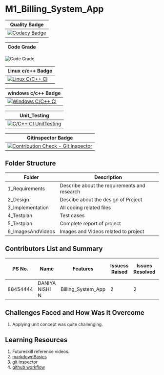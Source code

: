 # M1_Billing_System_App

| Quality Badge|
|---|
|[![Codacy Badge](https://api.codiga.io/project/32446/score/svg)](https://www.codacy.com/gh/DANIYANISHIN/M1_Billing_System_App/dashboard?utm_source=github.com&amp;utm_medium=referral&amp;utm_content=DANIYANISHIN/M1_Billing_System_App&amp;utm_campaign=Badge_Grade)|

| Code Grade|
|---|
![Code Grade](https://api.codiga.io/project/32446/status/svg)

 |Linux c/c++ Badge|
 |---|
|[![Linux C/C++ CI](https://github.com/DANIYANISHIN/M1_Billing_System_App/actions/workflows/Linux_c-ccp.yml/badge.svg)](https://github.com/DANIYANISHIN/M1_Billing_System_App/actions/workflows/Linux_c-ccp.yml)|
 
 | windows c/c++ Badge|
 |---|
| [![Windows C/C++ CI](https://github.com/DANIYANISHIN/M1_Billing_System_App/actions/workflows/windows_c-ccp.yml/badge.svg)](https://github.com/DANIYANISHIN/M1_Billing_System_App/actions/workflows/windows_c-ccp.yml)|


| Unit_Testing|
|---|
|[![C/C++ CI UnitTesting](https://github.com/DANIYANISHIN/M1_Billing_System_App/actions/workflows/unit_testing.yml/badge.svg)](https://github.com/DANIYANISHIN/M1_Billing_System_App/actions/workflows/unit_testing.yml)|

| Gitinspector Badge|
|---|
|[![Contribution Check - Git Inspector](https://github.com/DANIYANISHIN/M1_Billing_System_App/actions/workflows/gitinspector.yml/badge.svg)](https://github.com/DANIYANISHIN/M1_Billing_System_App/actions/workflows/gitinspector.yml)|


## Folder Structure
|Folder|	Description|
|---|---|
|1_Requirements|Describe about the requirements and research|
|2_Design|	Descibe about the design of Project|
|3_Implementation|	All coding related files|
|4_Testplan|	Test cases|
|5_Testplan|	Complete report of project|
6_ImagesAndVideos|	Images and Videos related to project


## Contributors List and Summary

PS No. |  Name   |    Features    | Issuess Raised |Issues Resolved|No Test Cases|Test Case Pass
-------|---------|----------------|----------------|---------------|-------------|--------------
88454444| DANIYA NISHI N| Billing_System_App   | 2    | 2   | 4 | 4


## Challenges Faced and How Was It Overcome

1. Applying unit concept was quite challenging.


## Learning Resources
1. Futureskill reference videos.
2. [markdownBasics](https://guides.github.com/features/mastering-markdown/)
3. [git inspector](https://github.com/ejwa/gitinspector.git)
4. [github workflow](https://docs.github.com/en/actions/learn-github-action)

